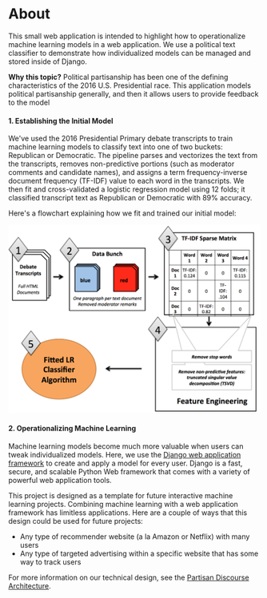 # About

This small web application is intended to highlight how to operationalize machine learning models in a web application. We use a political text classifier to demonstrate how individualized models can be managed and stored inside of Django.

**Why this topic?** Political partisanship has been one of the defining characteristics of the 2016 U.S. Presidential race. This application models political partisanship generally, and then it allows users to provide feedback to the model

#### 1. Establishing the Initial Model

We've used the 2016 Presidential Primary debate transcripts to train machine learning models to classify text into one of two buckets: Republican or Democratic. The pipeline parses and vectorizes the text from the transcripts, removes non-predictive portions (such as moderator comments and candidate names), and assigns a term frequency-inverse document frequency (TF-IDF) value to each word in the transcripts. We then fit and cross-validated a logistic regression model using 12 folds; it classified transcript text as Republican or Democratic with 89% accuracy.

Here's a flowchart explaining how we fit and trained our initial model:

![Building the initial model](img/initialmodel.png)

#### 2. Operationalizing Machine Learning

Machine learning models become much more valuable when users can tweak individualized models. Here, we use the [Django web application framework](http://www.djangoproject.com) to create and apply a model for every user. Django is a fast, secure, and scalable Python Web framework that comes with a variety of powerful web application tools.

This project is designed as a template for future interactive machine learning projects. Combining machine learning with a web application framework has limitless applications. Here are a couple of ways that this design could be used for future projects:

* Any type of recommender website (a la Amazon or Netflix) with many users
* Any type of targeted advertising within a specific website that has some way to track users

For more information on our technical design, see the [Partisan Discourse Architecture](/architecture.md).
